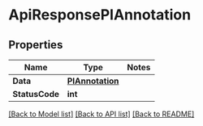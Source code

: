 # ApiResponsePIAnnotation

## Properties
Name | Type | Notes
------------ | ------------- | -------------
**Data** | **[**PIAnnotation**](../Model/PIAnnotation.md)**
**StatusCode** | **int**

[[Back to Model list]](../../README.md#documentation-for-models) [[Back to API list]](../../README.md#documentation-for-api-endpoints) [[Back to README]](../../README.md)
